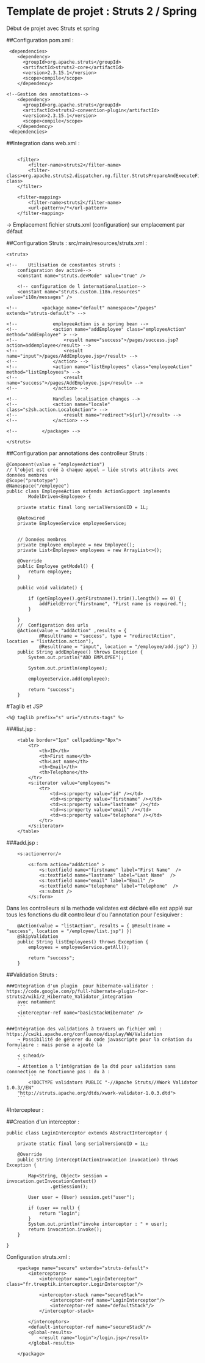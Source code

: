 Template de projet : Struts 2 / Spring
============================

Début de projet avec Struts et spring

##Configuration pom.xml : 
```
 <dependencies>
    <dependency>
      <groupId>org.apache.struts</groupId>
      <artifactId>struts2-core</artifactId>
      <version>2.3.15.1</version>
      <scope>compile</scope>
    </dependency>

<!--Gestion des annotations-->
    <dependency>
      <groupId>org.apache.struts</groupId>
      <artifactId>struts2-convention-plugin</artifactId>
      <version>2.3.15.1</version>
      <scope>compile</scope>
    </dependency>
 <dependencies>
```
##Integration dans web.xml :

```

	<filter>
		<filter-name>struts2</filter-name>
		<filter-class>org.apache.struts2.dispatcher.ng.filter.StrutsPrepareAndExecuteFilter</filter-class>
	</filter>

	<filter-mapping>
		<filter-name>struts2</filter-name>
		<url-pattern>/*</url-pattern>
	</filter-mapping>
```

→ Emplacement fichier struts.xml (configuration) sur emplacement par défaut 

##Configuration Struts : src/main/resources/struts.xml : 
```
<struts>

<!-- 	Utilisation de constantes struts :
	configuration dev activé-->
 	<constant name="struts.devMode" value="true" />

	<!-- configuration de l internationalisation-->
 	<constant name="struts.custom.i18n.resources" value="i18n/messages" />
        
<!--         <package name="default" namespace="/pages" extends="struts-default"> -->
            
<!--             employeeAction is a spring bean -->
<!--             <action name="addEmployee" class="employeeAction" method="addEmployee" > -->
<!--                 <result name="success">/pages/success.jsp?action=addemployee</result> -->
<!--                 <result name="input">/pages/AddEmployee.jsp</result> -->
<!--             </action> -->
<!--             <action name="listEmployees" class="employeeAction" method="listEmployees"> -->
<!--                 <result name="success">/pages/AddEmployee.jsp</result> -->
<!--             </action> -->
            
<!--             Handles localisation changes -->
<!--             <action name="locale" class="s2sh.action.LocaleAction"> -->
<!--                 <result name="redirect">${url}</result> -->
<!--             </action> -->
            
<!--         </package> -->
	
</struts>
```
##Configuration par annotations des controlleur Struts : 
```
@Component(value = "employeeAction")
// l'objet est créé à chaque appel → liée struts attributs avec données membres
@Scope("prototype")
@Namespace("/employee")
public class EmployeeAction extends ActionSupport implements
		ModelDriven<Employee> {

	private static final long serialVersionUID = 1L;

	@Autowired
	private EmployeeService employeeService;
	

	// Données membres
	private Employee employee = new Employee();
	private List<Employee> employees = new ArrayList<>();

	@Override
	public Employee getModel() {
		return employee;
	}

	public void validate() {

		if (getEmployee().getFirstname().trim().length() == 0) {
			addFieldError("firstname", "First name is required.");
		}

	}
	//	Configuration des urls
	@Action(value = "addAction" ,results = {
			@Result(name = "success", type = "redirectAction", location = "listAction.action"),
			@Result(name = "input", location = "/employee/add.jsp") })
	public String addEmployee() throws Exception {
		System.out.println("ADD EMPLOYEE");

		System.out.println(employee);
		
		employeeService.add(employee);

		return "success";
	}
```
#Taglib et JSP
```
<%@ taglib prefix="s" uri="/struts-tags" %>
```

###list.jsp : 
```
	<table border="1px" cellpadding="8px">
		<tr>
			<th>ID</th>
			<th>First name</th>
			<th>Last name</th>
			<th>Email</th>
			<th>Telephone</th>
		</tr>
		<s:iterator value="employees">
			<tr>
				<td><s:property value="id" /></td>
				<td><s:property value="firstname" /></td>
				<td><s:property value="lastname" /></td>
				<td><s:property value="email" /></td>
				<td><s:property value="telephone" /></td>
			</tr>
		</s:iterator>
	</table>
```
###add.jsp : 
```
 	<s:actionerror/>
        
        <s:form action="addAction" >
            <s:textfield name="firstname" label="First Name"  />
            <s:textfield name="lastname" label="Last Name"  />
            <s:textfield name="email" label="Email" />
            <s:textfield name="telephone" label="Telephone"  />
            <s:submit />
        </s:form>
```

Dans les controlleurs si la methode validates est déclaré elle est applé sur tous les fonctions du dit controlleur d'ou l'annotation pour l'esiquiver : 
```
	@Action(value = "listAction", results = { @Result(name = "success", location = "/employee/list.jsp") })
	@SkipValidation
	public String listEmployees() throws Exception {
		employees = employeeService.getAll();

		return "success";
	}
```

##Validation Struts :

	###Integration d'un plugin  pour hibernate-validator : https://code.google.com/p/full-hibernate-plugin-for-struts2/wiki/2_Hibernate_Validator_integration
		avec notamment 
		```
		<interceptor-ref name="basicStackHibernate" />
		```

	###Intégration des validations à travers un fichier xml :  https://cwiki.apache.org/confluence/display/WW/Validation
		→ Possibilité de génerer du code javascripte pour la création du formulaire : mais pensé a ajouté la
		```
		< s:head/>
		```
		→ Attention a l'intégration de la dtd pour validation sans connnection ne fonctionne pas : du à :
			```
			<!DOCTYPE validators PUBLIC "-//Apache Struts//XWork Validator 1.0.3//EN"
        "http://struts.apache.org/dtds/xwork-validator-1.0.3.dtd">
        ```

#Intercepteur : 

##Creation d'un interceptor : 
```
public class LoginInterceptor extends AbstractInterceptor {

	private static final long serialVersionUID = 1L;

	@Override
	public String intercept(ActionInvocation invocation) throws Exception {

		Map<String, Object> session = invocation.getInvocationContext()
				.getSession();

		User user = (User) session.get("user");

		if (user == null) {
			return "login";
		}
		System.out.println("invoke interceptor : " + user);
		return invocation.invoke();
	}

}
```

Configuration struts.xml :
```
	<package name="secure" extends="struts-default">
 		<interceptors>
 			<interceptor name="LoginInterceptor" class="fr.treeptik.interceptor.LoginInterceptor"/>
 			
 			<interceptor-stack name="secureStack">
 				<interceptor-ref name="LoginInterceptor"/>
 				<interceptor-ref name="defaultStack"/>
 			</interceptor-stack>
 			
 		</interceptors>
 		<default-interceptor-ref name="secureStack"/>
		<global-results>
 			<result name="login">/login.jsp</result>
 		</global-results>

 	</package>
```

		






















